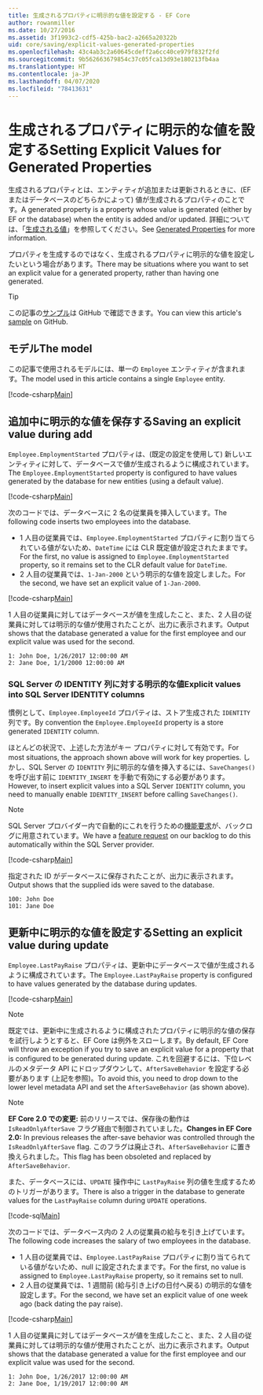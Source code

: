 ```yaml
---
title: 生成されるプロパティに明示的な値を設定する - EF Core
author: rowanmiller
ms.date: 10/27/2016
ms.assetid: 3f1993c2-cdf5-425b-bac2-a2665a20322b
uid: core/saving/explicit-values-generated-properties
ms.openlocfilehash: 43c4ab3c2a60645cdeff2a6cc40ce979f832f2fd
ms.sourcegitcommit: 9b562663679854c37c05fca13d93e180213fb4aa
ms.translationtype: HT
ms.contentlocale: ja-JP
ms.lasthandoff: 04/07/2020
ms.locfileid: "78413631"
---
```

# <a name="setting-explicit-values-for-generated-properties"></a><span data-ttu-id="1cf2b-102">生成されるプロパティに明示的な値を設定する</span><span class="sxs-lookup"><span data-stu-id="1cf2b-102">Setting Explicit Values for Generated Properties</span></span>

<span data-ttu-id="1cf2b-103">生成されるプロパティとは、エンティティが追加または更新されるときに、(EF またはデータベースのどちらかによって) 値が生成されるプロパティのことです。</span><span class="sxs-lookup"><span data-stu-id="1cf2b-103">A generated property is a property whose value is generated (either by EF or the database) when the entity is added and/or updated.</span></span> <span data-ttu-id="1cf2b-104">詳細については、「[生成される値](../modeling/generated-properties.md)」を参照してください。</span><span class="sxs-lookup"><span data-stu-id="1cf2b-104">See [Generated Properties](../modeling/generated-properties.md) for more information.</span></span>

<span data-ttu-id="1cf2b-105">プロパティを生成するのではなく、生成されるプロパティに明示的な値を設定したいという場合があります。</span><span class="sxs-lookup"><span data-stu-id="1cf2b-105">There may be situations where you want to set an explicit value for a generated property, rather than having one generated.</span></span>

> [!TIP]  
> <span data-ttu-id="1cf2b-106">この記事の[サンプル](https://github.com/dotnet/EntityFramework.Docs/tree/master/samples/core/Saving/ExplicitValuesGenerateProperties/)は GitHub で確認できます。</span><span class="sxs-lookup"><span data-stu-id="1cf2b-106">You can view this article's [sample](https://github.com/dotnet/EntityFramework.Docs/tree/master/samples/core/Saving/ExplicitValuesGenerateProperties/) on GitHub.</span></span>

## <a name="the-model"></a><span data-ttu-id="1cf2b-107">モデル</span><span class="sxs-lookup"><span data-stu-id="1cf2b-107">The model</span></span>

<span data-ttu-id="1cf2b-108">この記事で使用されるモデルには、単一の `Employee` エンティティが含まれます。</span><span class="sxs-lookup"><span data-stu-id="1cf2b-108">The model used in this article contains a single `Employee` entity.</span></span>

[!code-csharp[Main](../../../samples/core/Saving/ExplicitValuesGenerateProperties/Employee.cs#Sample)]

## <a name="saving-an-explicit-value-during-add"></a><span data-ttu-id="1cf2b-109">追加中に明示的な値を保存する</span><span class="sxs-lookup"><span data-stu-id="1cf2b-109">Saving an explicit value during add</span></span>

<span data-ttu-id="1cf2b-110">`Employee.EmploymentStarted` プロパティは、(既定の設定を使用して) 新しいエンティティに対して、データベースで値が生成されるように構成されています。</span><span class="sxs-lookup"><span data-stu-id="1cf2b-110">The `Employee.EmploymentStarted` property is configured to have values generated by the database for new entities (using a default value).</span></span>

[!code-csharp[Main](../../../samples/core/Saving/ExplicitValuesGenerateProperties/EmployeeContext.cs#EmploymentStarted)]

<span data-ttu-id="1cf2b-111">次のコードでは、データベースに 2 名の従業員を挿入しています。</span><span class="sxs-lookup"><span data-stu-id="1cf2b-111">The following code inserts two employees into the database.</span></span>

* <span data-ttu-id="1cf2b-112">1 人目の従業員では、`Employee.EmploymentStarted` プロパティに割り当てられている値がないため、`DateTime` には CLR 既定値が設定されたままです。</span><span class="sxs-lookup"><span data-stu-id="1cf2b-112">For the first, no value is assigned to `Employee.EmploymentStarted` property, so it remains set to the CLR default value for `DateTime`.</span></span>
* <span data-ttu-id="1cf2b-113">2 人目の従業員では、`1-Jan-2000` という明示的な値を設定しました。</span><span class="sxs-lookup"><span data-stu-id="1cf2b-113">For the second, we have set an explicit value of `1-Jan-2000`.</span></span>

[!code-csharp[Main](../../../samples/core/Saving/ExplicitValuesGenerateProperties/Sample.cs#EmploymentStarted)]

<span data-ttu-id="1cf2b-114">1 人目の従業員に対してはデータベースが値を生成したこと、また、2 人目の従業員に対しては明示的な値が使用されたことが、出力に表示されます。</span><span class="sxs-lookup"><span data-stu-id="1cf2b-114">Output shows that the database generated a value for the first employee and our explicit value was used for the second.</span></span>

``` Console
1: John Doe, 1/26/2017 12:00:00 AM
2: Jane Doe, 1/1/2000 12:00:00 AM
```

### <a name="explicit-values-into-sql-server-identity-columns"></a><span data-ttu-id="1cf2b-115">SQL Server の IDENTITY 列に対する明示的な値</span><span class="sxs-lookup"><span data-stu-id="1cf2b-115">Explicit values into SQL Server IDENTITY columns</span></span>

<span data-ttu-id="1cf2b-116">慣例として、`Employee.EmployeeId` プロパティは、ストア生成された `IDENTITY` 列です。</span><span class="sxs-lookup"><span data-stu-id="1cf2b-116">By convention the `Employee.EmployeeId` property is a store generated `IDENTITY` column.</span></span>

<span data-ttu-id="1cf2b-117">ほとんどの状況で、上述した方法がキー プロパティに対して有効です。</span><span class="sxs-lookup"><span data-stu-id="1cf2b-117">For most situations, the approach shown above will work for key properties.</span></span> <span data-ttu-id="1cf2b-118">しかし、SQL Server の `IDENTITY` 列に明示的な値を挿入するには、`SaveChanges()` を呼び出す前に `IDENTITY_INSERT` を手動で有効にする必要があります。</span><span class="sxs-lookup"><span data-stu-id="1cf2b-118">However, to insert explicit values into a SQL Server `IDENTITY` column, you need to manually enable `IDENTITY_INSERT` before calling `SaveChanges()`.</span></span>

> [!NOTE]  
> <span data-ttu-id="1cf2b-119">SQL Server プロバイダー内で自動的にこれを行うための[機能要求](https://github.com/aspnet/EntityFramework/issues/703)が、バックログに用意されています。</span><span class="sxs-lookup"><span data-stu-id="1cf2b-119">We have a [feature request](https://github.com/aspnet/EntityFramework/issues/703) on our backlog to do this automatically within the SQL Server provider.</span></span>

[!code-csharp[Main](../../../samples/core/Saving/ExplicitValuesGenerateProperties/Sample.cs#EmployeeId)]

<span data-ttu-id="1cf2b-120">指定された ID がデータベースに保存されたことが、出力に表示されます。</span><span class="sxs-lookup"><span data-stu-id="1cf2b-120">Output shows that the supplied ids were saved to the database.</span></span>

``` Console
100: John Doe
101: Jane Doe
```

## <a name="setting-an-explicit-value-during-update"></a><span data-ttu-id="1cf2b-121">更新中に明示的な値を設定する</span><span class="sxs-lookup"><span data-stu-id="1cf2b-121">Setting an explicit value during update</span></span>

<span data-ttu-id="1cf2b-122">`Employee.LastPayRaise` プロパティは、更新中にデータベースで値が生成されるように構成されています。</span><span class="sxs-lookup"><span data-stu-id="1cf2b-122">The `Employee.LastPayRaise` property is configured to have values generated by the database during updates.</span></span>

[!code-csharp[Main](../../../samples/core/Saving/ExplicitValuesGenerateProperties/EmployeeContext.cs#LastPayRaise)]

> [!NOTE]  
> <span data-ttu-id="1cf2b-123">既定では、更新中に生成されるように構成されたプロパティに明示的な値の保存を試行しようとすると、EF Core は例外をスローします。</span><span class="sxs-lookup"><span data-stu-id="1cf2b-123">By default, EF Core will throw an exception if you try to save an explicit value for a property that is configured to be generated during update.</span></span> <span data-ttu-id="1cf2b-124">これを回避するには、下位レベルのメタデータ API にドロップダウンして、`AfterSaveBehavior` を設定する必要があります (上記を参照)。</span><span class="sxs-lookup"><span data-stu-id="1cf2b-124">To avoid this, you need to drop down to the lower level metadata API and set the `AfterSaveBehavior` (as shown above).</span></span>

> [!NOTE]  
> <span data-ttu-id="1cf2b-125">**EF Core 2.0 での変更:** 前のリリースでは、保存後の動作は `IsReadOnlyAfterSave` フラグ経由で制御されていました。</span><span class="sxs-lookup"><span data-stu-id="1cf2b-125">**Changes in EF Core 2.0:** In previous releases the after-save behavior was controlled through the `IsReadOnlyAfterSave` flag.</span></span> <span data-ttu-id="1cf2b-126">このフラグは廃止され、`AfterSaveBehavior` に置き換えられました。</span><span class="sxs-lookup"><span data-stu-id="1cf2b-126">This flag has been obsoleted and replaced by `AfterSaveBehavior`.</span></span>

<span data-ttu-id="1cf2b-127">また、データベースには、`UPDATE` 操作中に `LastPayRaise` 列の値を生成するためのトリガーがあります。</span><span class="sxs-lookup"><span data-stu-id="1cf2b-127">There is also a trigger in the database to generate values for the `LastPayRaise` column during `UPDATE` operations.</span></span>

[!code-sql[Main](../../../samples/core/Saving/ExplicitValuesGenerateProperties/employee_UPDATE.sql)]

<span data-ttu-id="1cf2b-128">次のコードでは、データベース内の 2 人の従業員の給与を引き上げています。</span><span class="sxs-lookup"><span data-stu-id="1cf2b-128">The following code increases the salary of two employees in the database.</span></span>

* <span data-ttu-id="1cf2b-129">1 人目の従業員では、`Employee.LastPayRaise` プロパティに割り当てられている値がないため、null に設定されたままです。</span><span class="sxs-lookup"><span data-stu-id="1cf2b-129">For the first, no value is assigned to `Employee.LastPayRaise` property, so it remains set to null.</span></span>
* <span data-ttu-id="1cf2b-130">2 人目の従業員では、1 週間前 (給与引き上げの日付へ戻る) の明示的な値を設定します。</span><span class="sxs-lookup"><span data-stu-id="1cf2b-130">For the second, we have set an explicit value of one week ago (back dating the pay raise).</span></span>

[!code-csharp[Main](../../../samples/core/Saving/ExplicitValuesGenerateProperties/Sample.cs#LastPayRaise)]

<span data-ttu-id="1cf2b-131">1 人目の従業員に対してはデータベースが値を生成したこと、また、2 人目の従業員に対しては明示的な値が使用されたことが、出力に表示されます。</span><span class="sxs-lookup"><span data-stu-id="1cf2b-131">Output shows that the database generated a value for the first employee and our explicit value was used for the second.</span></span>

``` Console
1: John Doe, 1/26/2017 12:00:00 AM
2: Jane Doe, 1/19/2017 12:00:00 AM
```
